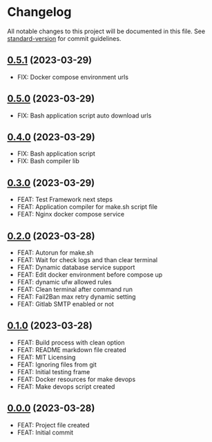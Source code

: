 # Changelog

All notable changes to this project will be documented in this file. See [standard-version](https://github.com/conventional-changelog/standard-version) for commit guidelines.


## [0.5.1](https://github.com/lildutils/ldu-devops-docker/releases/tag/0.5.1) (2023-03-29)

- FIX: Docker compose environment urls

## [0.5.0](https://github.com/lildutils/ldu-devops-docker/releases/tag/0.5.0) (2023-03-29)

- FIX: Bash application script auto download urls

## [0.4.0](https://github.com/lildutils/ldu-devops-docker/releases/tag/0.4.0) (2023-03-29)

- FIX: Bash application script
- FIX: Bash compiler lib

## [0.3.0](https://github.com/lildutils/ldu-devops-docker/releases/tag/0.3.0) (2023-03-29)

- FEAT: Test Framework next steps
- FEAT: Application compiler for make.sh script file
- FEAT: Nginx docker compose service

## [0.2.0](https://github.com/lildutils/ldu-devops-docker/releases/tag/0.2.0) (2023-03-28)

- FEAT: Autorun for make.sh
- FEAT: Wait for check logs and than clear terminal
- FEAT: Dynamic database service support
- FEAT: Edit docker environment before compose up
- FEAT: dynamic ufw allowed rules
- FEAT: Clean terminal after command run
- FEAT: Fail2Ban max retry dynamic setting
- FEAT: Gitlab SMTP enabled or not

## [0.1.0](https://github.com/lildutils/ldu-devops-docker/releases/tag/0.1.0) (2023-03-28)

- FEAT: Build process with clean option
- FEAT: README markdown file created
- FEAT: MIT Licensing
- FEAT: Ignoring files from git
- FEAT: Initial testing frame
- FEAT: Docker resources for make devops
- FEAT: Make devops script created

## [0.0.0](https://github.com/lildutils/ldu-devops-docker/releases/tag/0.0.0) (2023-03-28)

- FEAT: Project file created
- FEAT: Initial commit
